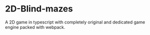 # 2D-Blind-mazes
A 2D game in typescript with completely original and dedicated game engine packed with webpack.
